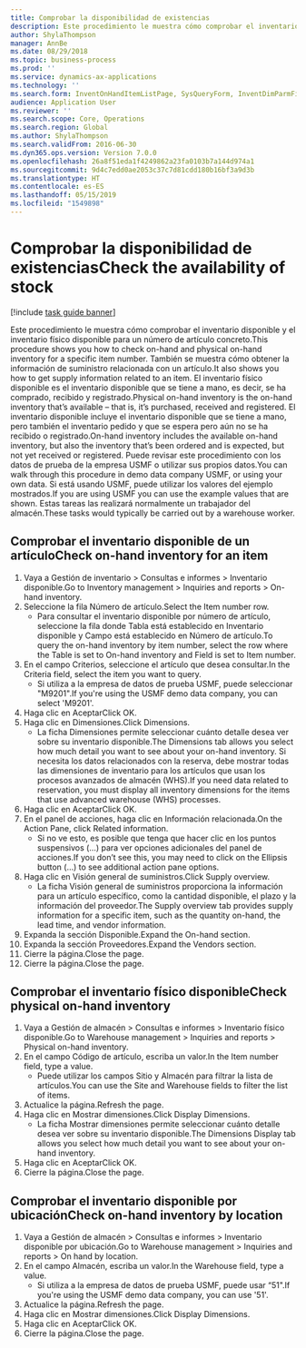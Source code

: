 ```yaml
---
title: Comprobar la disponibilidad de existencias
description: Este procedimiento le muestra cómo comprobar el inventario disponible y el inventario físico disponible para un número de artículo concreto.
author: ShylaThompson
manager: AnnBe
ms.date: 08/29/2018
ms.topic: business-process
ms.prod: ''
ms.service: dynamics-ax-applications
ms.technology: ''
ms.search.form: InventOnHandItemListPage, SysQueryForm, InventDimParmFixed, InventSupply, DefaultDashboard, WHSInventPhysicalOnhand, WHSOnHand
audience: Application User
ms.reviewer: ''
ms.search.scope: Core, Operations
ms.search.region: Global
ms.author: ShylaThompson
ms.search.validFrom: 2016-06-30
ms.dyn365.ops.version: Version 7.0.0
ms.openlocfilehash: 26a8f51eda1f4249862a23fa0103b7a144d974a1
ms.sourcegitcommit: 9d4c7edd0ae2053c37c7d81cdd180b16bf3a9d3b
ms.translationtype: HT
ms.contentlocale: es-ES
ms.lasthandoff: 05/15/2019
ms.locfileid: "1549898"
---
```

# <a name="check-the-availability-of-stock"></a><span data-ttu-id="fac8a-103">Comprobar la disponibilidad de existencias</span><span class="sxs-lookup"><span data-stu-id="fac8a-103">Check the availability of stock</span></span>

[!include [task guide banner](../../includes/task-guide-banner.md)]

<span data-ttu-id="fac8a-104">Este procedimiento le muestra cómo comprobar el inventario disponible y el inventario físico disponible para un número de artículo concreto.</span><span class="sxs-lookup"><span data-stu-id="fac8a-104">This procedure shows you how to check on-hand and physical on-hand inventory for a specific item number.</span></span> <span data-ttu-id="fac8a-105">También se muestra cómo obtener la información de suministro relacionada con un artículo.</span><span class="sxs-lookup"><span data-stu-id="fac8a-105">It also shows you how to get supply information related to an item.</span></span> <span data-ttu-id="fac8a-106">El inventario físico disponible es el inventario disponible que se tiene a mano, es decir, se ha comprado, recibido y registrado.</span><span class="sxs-lookup"><span data-stu-id="fac8a-106">Physical on-hand inventory is the on-hand inventory that’s available – that is, it’s purchased, received and registered.</span></span> <span data-ttu-id="fac8a-107">El inventario disponible incluye el inventario disponible que se tiene a mano, pero también el inventario pedido y que se espera pero aún no se ha recibido o registrado.</span><span class="sxs-lookup"><span data-stu-id="fac8a-107">On-hand inventory includes the available on-hand inventory, but also the inventory that’s been ordered and is expected, but not yet received or registered.</span></span> <span data-ttu-id="fac8a-108">Puede revisar este procedimiento con los datos de prueba de la empresa USMF o utilizar sus propios datos.</span><span class="sxs-lookup"><span data-stu-id="fac8a-108">You can walk through this procedure in demo data company USMF, or using your own data.</span></span> <span data-ttu-id="fac8a-109">Si está usando USMF, puede utilizar los valores del ejemplo mostrados.</span><span class="sxs-lookup"><span data-stu-id="fac8a-109">If you are using USMF you can use the example values that are shown.</span></span> <span data-ttu-id="fac8a-110">Estas tareas las realizará normalmente un trabajador del almacén.</span><span class="sxs-lookup"><span data-stu-id="fac8a-110">These tasks would typically be carried out by a warehouse worker.</span></span>


## <a name="check-on-hand-inventory-for-an-item"></a><span data-ttu-id="fac8a-111">Comprobar el inventario disponible de un artículo</span><span class="sxs-lookup"><span data-stu-id="fac8a-111">Check on-hand inventory for an item</span></span>
1. <span data-ttu-id="fac8a-112">Vaya a Gestión de inventario > Consultas e informes > Inventario disponible.</span><span class="sxs-lookup"><span data-stu-id="fac8a-112">Go to Inventory management > Inquiries and reports > On-hand inventory.</span></span>
2. <span data-ttu-id="fac8a-113">Seleccione la fila Número de artículo.</span><span class="sxs-lookup"><span data-stu-id="fac8a-113">Select the Item number row.</span></span>
    * <span data-ttu-id="fac8a-114">Para consultar el inventario disponible por número de artículo, seleccione la fila donde Tabla está establecido en Inventario disponible y Campo está establecido en Número de artículo.</span><span class="sxs-lookup"><span data-stu-id="fac8a-114">To query the on-hand inventory by item number, select the row where the Table is set to On-hand inventory and Field is set to Item number.</span></span>  
3. <span data-ttu-id="fac8a-115">En el campo Criterios, seleccione el artículo que desea consultar.</span><span class="sxs-lookup"><span data-stu-id="fac8a-115">In the Criteria field, select the item you want to query.</span></span>
    * <span data-ttu-id="fac8a-116">Si utiliza a la empresa de datos de prueba USMF, puede seleccionar "M9201".</span><span class="sxs-lookup"><span data-stu-id="fac8a-116">If you're using the USMF demo data company, you can select 'M9201'.</span></span>  
4. <span data-ttu-id="fac8a-117">Haga clic en Aceptar</span><span class="sxs-lookup"><span data-stu-id="fac8a-117">Click OK.</span></span>
5. <span data-ttu-id="fac8a-118">Haga clic en Dimensiones.</span><span class="sxs-lookup"><span data-stu-id="fac8a-118">Click Dimensions.</span></span>
    * <span data-ttu-id="fac8a-119">La ficha Dimensiones permite seleccionar cuánto detalle desea ver sobre su inventario disponible.</span><span class="sxs-lookup"><span data-stu-id="fac8a-119">The Dimensions tab allows you select how much detail you want to see about your on-hand inventory.</span></span> <span data-ttu-id="fac8a-120">Si necesita los datos relacionados con la reserva, debe mostrar todas las dimensiones de inventario para los artículos que usan los procesos avanzados de almacén (WHS).</span><span class="sxs-lookup"><span data-stu-id="fac8a-120">If you need data related to reservation, you must display all inventory dimensions for the items that use advanced warehouse (WHS) processes.</span></span>  
6. <span data-ttu-id="fac8a-121">Haga clic en Aceptar</span><span class="sxs-lookup"><span data-stu-id="fac8a-121">Click OK.</span></span>
7. <span data-ttu-id="fac8a-122">En el panel de acciones, haga clic en Información relacionada.</span><span class="sxs-lookup"><span data-stu-id="fac8a-122">On the Action Pane, click Related information.</span></span>
    * <span data-ttu-id="fac8a-123">Si no ve esto, es posible que tenga que hacer clic en los puntos suspensivos (…) para ver opciones adicionales del panel de acciones.</span><span class="sxs-lookup"><span data-stu-id="fac8a-123">If you don’t see this, you may need to click on the Ellipsis button (…) to see additional action pane options.</span></span>  
8. <span data-ttu-id="fac8a-124">Haga clic en Visión general de suministros.</span><span class="sxs-lookup"><span data-stu-id="fac8a-124">Click Supply overview.</span></span>
    * <span data-ttu-id="fac8a-125">La ficha Visión general de suministros proporciona la información para un artículo específico, como la cantidad disponible, el plazo y la información del proveedor.</span><span class="sxs-lookup"><span data-stu-id="fac8a-125">The Supply overview tab provides supply information for a specific item, such as the quantity on-hand, the lead time, and vendor information.</span></span>  
9. <span data-ttu-id="fac8a-126">Expanda la sección Disponible.</span><span class="sxs-lookup"><span data-stu-id="fac8a-126">Expand the On-hand section.</span></span>
10. <span data-ttu-id="fac8a-127">Expanda la sección Proveedores.</span><span class="sxs-lookup"><span data-stu-id="fac8a-127">Expand the Vendors section.</span></span>
11. <span data-ttu-id="fac8a-128">Cierre la página.</span><span class="sxs-lookup"><span data-stu-id="fac8a-128">Close the page.</span></span>
12. <span data-ttu-id="fac8a-129">Cierre la página.</span><span class="sxs-lookup"><span data-stu-id="fac8a-129">Close the page.</span></span>

## <a name="check-physical-on-hand-inventory"></a><span data-ttu-id="fac8a-130">Comprobar el inventario físico disponible</span><span class="sxs-lookup"><span data-stu-id="fac8a-130">Check physical on-hand inventory</span></span>
1. <span data-ttu-id="fac8a-131">Vaya a Gestión de almacén > Consultas e informes > Inventario físico disponible.</span><span class="sxs-lookup"><span data-stu-id="fac8a-131">Go to Warehouse management > Inquiries and reports > Physical on-hand inventory.</span></span>
2. <span data-ttu-id="fac8a-132">En el campo Código de artículo, escriba un valor.</span><span class="sxs-lookup"><span data-stu-id="fac8a-132">In the Item number field, type a value.</span></span>
    * <span data-ttu-id="fac8a-133">Puede utilizar los campos Sitio y Almacén para filtrar la lista de artículos.</span><span class="sxs-lookup"><span data-stu-id="fac8a-133">You can use the Site and Warehouse fields to filter the list of items.</span></span>  
3. <span data-ttu-id="fac8a-134">Actualice la página.</span><span class="sxs-lookup"><span data-stu-id="fac8a-134">Refresh the page.</span></span>
4. <span data-ttu-id="fac8a-135">Haga clic en Mostrar dimensiones.</span><span class="sxs-lookup"><span data-stu-id="fac8a-135">Click Display Dimensions.</span></span>
    * <span data-ttu-id="fac8a-136">La ficha Mostrar dimensiones permite seleccionar cuánto detalle desea ver sobre su inventario disponible.</span><span class="sxs-lookup"><span data-stu-id="fac8a-136">The Dimensions Display tab allows you select how much detail you want to see about your on-hand inventory.</span></span>  
5. <span data-ttu-id="fac8a-137">Haga clic en Aceptar</span><span class="sxs-lookup"><span data-stu-id="fac8a-137">Click OK.</span></span>
6. <span data-ttu-id="fac8a-138">Cierre la página.</span><span class="sxs-lookup"><span data-stu-id="fac8a-138">Close the page.</span></span>

## <a name="check-on-hand-inventory-by-location"></a><span data-ttu-id="fac8a-139">Comprobar el inventario disponible por ubicación</span><span class="sxs-lookup"><span data-stu-id="fac8a-139">Check on-hand inventory by location</span></span>
1. <span data-ttu-id="fac8a-140">Vaya a Gestión de almacén > Consultas e informes > Inventario disponible por ubicación.</span><span class="sxs-lookup"><span data-stu-id="fac8a-140">Go to Warehouse management > Inquiries and reports > On hand by location.</span></span>
2. <span data-ttu-id="fac8a-141">En el campo Almacén, escriba un valor.</span><span class="sxs-lookup"><span data-stu-id="fac8a-141">In the Warehouse field, type a value.</span></span>
    * <span data-ttu-id="fac8a-142">Si utiliza a la empresa de datos de prueba USMF, puede usar “51".</span><span class="sxs-lookup"><span data-stu-id="fac8a-142">If you're using the USMF demo data company, you can use '51'.</span></span>  
3. <span data-ttu-id="fac8a-143">Actualice la página.</span><span class="sxs-lookup"><span data-stu-id="fac8a-143">Refresh the page.</span></span>
4. <span data-ttu-id="fac8a-144">Haga clic en Mostrar dimensiones.</span><span class="sxs-lookup"><span data-stu-id="fac8a-144">Click Display Dimensions.</span></span>
5. <span data-ttu-id="fac8a-145">Haga clic en Aceptar</span><span class="sxs-lookup"><span data-stu-id="fac8a-145">Click OK.</span></span>
6. <span data-ttu-id="fac8a-146">Cierre la página.</span><span class="sxs-lookup"><span data-stu-id="fac8a-146">Close the page.</span></span>

